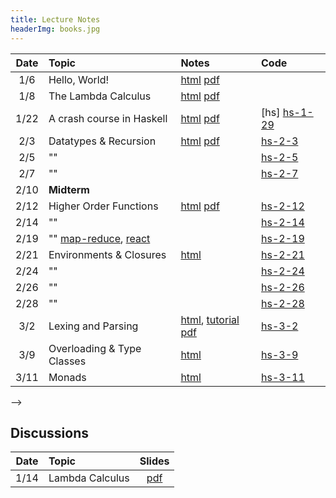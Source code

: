 ```yaml
---
title: Lecture Notes
headerImg: books.jpg
---
```


| **Date**   | **Topic**                       | **Notes**                 | **Code**      |
|:----------:|:--------------------------------|:--------------------------|:--------------|
| 1/6        | Hello, World!                   | [html][lec0] [pdf][pdf0]  |               |
| 1/8        | The Lambda Calculus             | [html][lec1] [pdf][pdf1]  |               |
| 1/22       | A crash course in Haskell       | [html][lec2] [pdf][pdf2]  | [hs] [hs-1-29] |
| 2/3        | Datatypes & Recursion           | [html][lec3] [pdf][pdf-data] | [hs-2-3]  |
| 2/5        | ""                              |                              | [hs-2-5]  |
| 2/7        | ""                              |                              | [hs-2-7]  |
| 2/10       |  **Midterm**  		       |                              |           |
| 2/12       | Higher Order Functions          | [html][lec4] [pdf][pdf-hof]  | [hs-2-12] |
| 2/14       | ""                              |                              | [hs-2-14] |
| 2/19       | "" [map-reduce][mapRed], [react][rhoc] |                       | [hs-2-19] |
| 2/21       | Environments & Closures         | [html][lec5] 	              | [hs-2-21] |
| 2/24       | ""                              |  		              | [hs-2-24] |
| 2/26       | ""                              |  		              | [hs-2-26] |
| 2/28       | ""                              |  		              | [hs-2-28] |
| 3/2        | Lexing and Parsing              | [html][lec6], [tutorial][parsing]  [pdf][pdf-parse] | [hs-3-2] |
| 3/9        | Overloading & Type Classes      | [html][lec7-cl]              | [hs-3-9]  |
| 3/11       | Monads                          | [html][lec8-monads]          | [hs-3-11] |
-->

## Discussions

| Date       | Topic                    | Slides        | 
|:----------:|:-------------------------|:-------------:|
| 1/14       | Lambda Calculus          | [pdf][disc1]  |

<!-- 
| 2/25       | Nano: Parsing and Eval   | [pdf][disc5]  |
| 3/4        | Type checking tips       | [pdf][disc6]  |
| 3/11       | Final Review             | [pdf][discFinal] |

-->

[lec0]: lectures/00-hello.html
[lec1]: lectures/01-lambda.html
[lec2]: lectures/02-haskell.html
[lec3]: lectures/03-datatypes.html
[lec4]: lectures/04-hof.html
[lec5]: lectures/05-environments.html
[lec5-clos]: lectures/05-closure.html
[lec6]: lectures/06-parsing.html
[lec7-ty]: lectures/07-types.html
[lec7-cl]: lectures/07-classes.html
[lec8-monads]: lectures/08-monads.html
[lec8]: lectures/08-prolog.html
[rhoc]: https://reactjs.org/docs/higher-order-components.html
[mapRed]: https://en.wikipedia.org/wiki/MapReduce

[pdf0]: /static/raw/00-intro-annot.pdf

[pdf1]: /static/raw/01-lambda-annot.pdf
[pdf2]: /static/raw/02-haskell-annot.pdf

[pdf3]: /static/raw/01-lambda-C-annot.pdf
[pdf4]: /static/raw/01-lambda-D-annot.pdf
[lc2]:  /static/raw/lec_4_2_2019.lc
[lc3]:  /static/raw/lec_4_8_2019.lc
[pdf5]: /static/raw/02-haskell-A.pdf
[pdf6]: /static/raw/02-haskell-B.pdf
[pdf-data]: /static/raw/03-datatypes.pdf
[pdf-data-b]: /static/raw/03-datatypes-B.pdf
[pdf-parse]: /static/raw/06-parsing.pdf
[lc4]:  /static/raw/lec_4_10_2019.lc
[pdf2]: /static/raw/01-lambda-B-annot.pdf


[hs-1-20]:  /static/raw/Lec_1_20_20.hs
[hs-1-29]:  /static/raw/Lec_1_29_20.hs
[hs-2-3]:  /static/raw/Lec_2_3_20.hs
[hs-2-5]:  /static/raw/Lec_2_5_20.hs
[hs-2-7]:  /static/raw/Lec_2_7_20.hs
[hs-2-12]:  /static/raw/Lec_2_12_20.hs
[hs-2-14]:  /static/raw/Lec_2_14_20.hs
[hs-2-19]:  /static/raw/Lec_2_19_20.hs
[hs-2-21]:  /static/raw/Lec_2_21_20.hs
[hs-2-24]:  /static/raw/Lec_2_24_20.hs
[hs-2-26]:  /static/raw/Lec_2_26_20.hs
[hs-2-28]:  /static/raw/Lec_2_28_20.hs
[hs-3-2]:  /static/raw/Lec_3_2_20.hs
[hs-3-9]:  /static/raw/Lec_3_2_20.hs
[hs-3-11]:  /static/raw/Lec_3_11_20.hs
[hs-3-13]:  /static/raw/Lec_3_13_20.hs

[hs-4-15]:  /static/raw/lec_4_15_2019.hs
[hs-4-17]:  /static/raw/lec_4_17_2019.hs
[hs-4-19]:  /static/raw/lec_4_19_2019.hs
[hs-4-22]:  /static/raw/lec_4_22_2019.hs
[hs-4-24]:  /static/raw/lec_4_24_2019.hs
[hs-4-26]:  /static/raw/lec_4_26_2019.hs
[hs-4-29]:  /static/raw/lec_4_29_2019.hs
[hs-5-1]:  /static/raw/lec_5_1_2019.hs
[hs-5-3]:  /static/raw/lec_5_3_2019.hs
[hs-5-6]:  /static/raw/lec_5_6_2019.hs
[hs-5-8]:  /static/raw/lec_5_8_2019.hs
[hs-5-15]:  /static/raw/lec_5_15_2019.hs
[hs-5-17]:  /static/raw/lec_5_17_2019.hs
[hs-5-29]:  /static/raw/lec_5_29_2019.hs
[hs-5-31]:  /static/raw/lec_5_31_2019.hs
[hs-5-31]:  /static/raw/lec_6_3_2019.hs
[hs-6-3]:  /static/raw/lec_6_3_2019.hs
[hs-6-5]:  /static/raw/lec_6_5_2019.hs
[hs-6-7]:  /static/raw/lec_6_5_2019.hs
[hs-hello]:  /static/raw/hello.hs
[hs-moo]:  /static/raw/moo.hs

[pdf-hof]: /static/raw/04-hof.pdf 
[pdf-env]: /static/raw/05-environments.pdf 

[disc1]: /static/raw/disc1-lambda_calc.pdf
[disc5]: /static/raw/disc5-parsing.pdf
[disc6]: /static/raw/disc-pa5tips.pdf
[discFinal]: /static/raw/final-disc.pdf

[parsing]: https://github.com/cse130-sp18/arith

[elsa]: https://github.com/ucsd-progsys/elsa
[intro]: /static/raw/Intro.hs
[datatypes]: /static/raw/Datatypes.hs
[tail]: /static/raw/Tail.hs

[midterm]: /static/raw/130-midterm-wi19.pdf
[midterm-sol]: /static/raw/130-midterm-wi19-solution.pdf
[final-prep]: /static/raw/appendix.pdf
[final]: /static/raw/130-final-wi19.pdf
[final-sol]: /static/raw/130-final-wi19-solution.pdf
